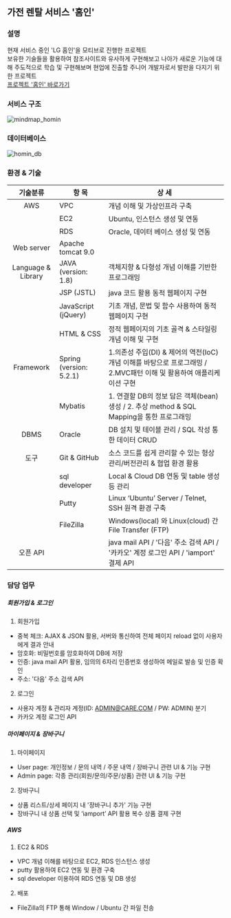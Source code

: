 ## 가전 렌탈 서비스 '홈인'
### 설명
현재 서비스 중인 'LG 홈인'을 모티브로 진행한 프로젝트<br>
보유한 기술들을 활용하여 참조사이트와 유사하게 구현해보고 나아가 새로운 기능에 대해 주도적으로 학습 및 구현해보며 현업에 진출할 주니어 개발자로서 발판을 다지기 위한 프로젝트<br>
[프로젝트 '홈인' 바로가기](http://15.165.148.176:8080/homin/)

### 서비스 구조
![mindmap_homin](https://user-images.githubusercontent.com/93304669/164241359-7fb3c06c-2473-41cd-aa30-a6e6621697fd.png)

### 데이터베이스
![homin_db](https://user-images.githubusercontent.com/93304669/164241807-3aecbb6f-087f-4848-b109-3e4b58d346d1.png)

### 환경 & 기술
|기술분류|항 목|상 세|
|:----:|----|----|
|AWS|VPC|개념 이해 및 가상인프라 구축
||EC2|Ubuntu, 인스턴스 생성 및 연동|
||RDS|Oracle, 데이터 베이스 생성 및 연동|
|Web server|Apache tomcat 9.0||
|Language & Library|JAVA (version: 1.8)|객체지향 & 다형성 개념 이해를 기반한 프로그래밍|
||JSP (JSTL)|java 코드 활용 동적 웹페이지 구현|
||JavaScript (jQuery)|기초 개념, 문법 및 함수 사용하여 동적 웹페이지 구현|
||HTML & CSS|정적 웹페이지의 기초 골격 & 스타일링 개념 이해 및 구현|
|Framework|Spring (version: 5.2.1)|1.의존성 주입(DI) & 제어의 역전(IoC) 개념 이해를 바탕으로 프로그래밍 / 2.MVC패턴 이해 및 활용하여 애플리케이션 구현|
||Mybatis|1. 연결할 DB의 정보 담은 객체(bean) 생성 / 2. 추상 method & SQL Mapping을 통한 프로그래밍|
|DBMS|Oracle|DB 설치 및 테이블 관리 / SQL 작성 통한 데이터 CRUD|
|도구|Git & GitHub|소스 코드를 쉽게 관리할 수 있는 형상관리/버전관리 & 협업 환경 활용|
||sql developer|Local & Cloud DB 연동 및 table 생성 등 관리|
||Putty|Linux ‘Ubuntu’ Server / Telnet, SSH 원격 환경 구축|
||FileZilla|Windows(local) 와 Linux(cloud) 간 File Transfer (FTP)|
|오픈 API||java mail API / '다음' 주소 검색 API / '카카오' 계정 로그인 API / 'iamport' 결제 API|

### 담당 업무
##### 회원가입 & 로그인
1. 회원가입
- 중복 체크: AJAX & JSON 활용, 서버와 통신하여 전체 페이지 reload 없이 사용자에게 결과 안내
- 암호화: 비밀번호를 암호화하여 DB에 저장
- 인증: java mail API 활용, 임의의 6자리 인증번호 생성하여 메일로 발송 및 인증 확인
- 주소: '다음' 주소 검색 API
2. 로그인
- 사용자 계정 & 관리자 계정(ID: ADMIN@CARE.COM / PW: ADMIN) 분기
- 카카오 계정 로그인 API
##### 마이페이지 & 장바구니
1. 마이페이지
- User page: 개인정보 / 문의 내역 / 주문 내역 / 장바구니 관련 UI & 기능 구현
- Admin page: 각종 관리(회원/문의/주문/상품) 관련 UI & 기능 구현
2. 장바구니
- 상품 리스트/상세 페이지 내 '장바구니 추가' 기능 구현
- 장바구니 내 상품 선택 및 ‘iamport’ API 활용 복수 상품 결제 구현
##### AWS
1. EC2 & RDS
- VPC 개념 이해를 바탕으로 EC2, RDS 인스턴스 생성
- putty 활용하여 EC2 연동 및 환경 구축
- sql developer 이용하여 RDS 연동 및 DB 생성 
2. 배포
- FileZilla의 FTP 통해 Window / Ubuntu 간 파일 전송

